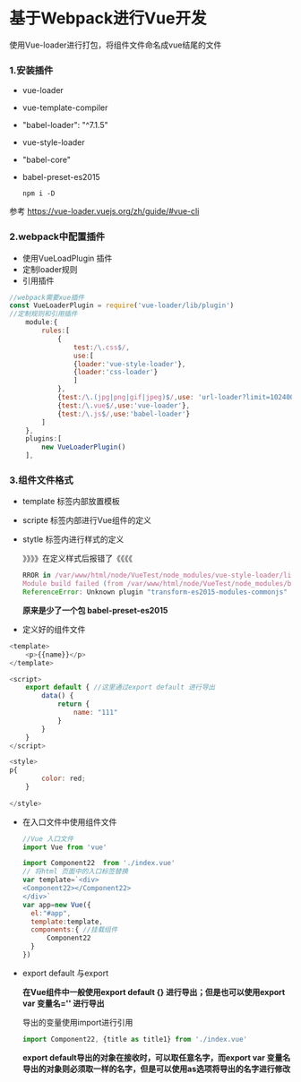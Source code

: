 # 基于Webpack进行Vue开发

使用Vue-loader进行打包，将组件文件命名成vue结尾的文件

### 1.安装插件

+ vue-loader

+ vue-template-compiler 

+ "babel-loader": "^7.1.5"

+ vue-style-loader

+ "babel-core"

+ babel-preset-es2015

  `npm i -D `

参考 https://vue-loader.vuejs.org/zh/guide/#vue-cli



### 2.webpack中配置插件

+ 使用VueLoadPlugin 插件
+ 定制loader规则
+ 引用插件

```javascript
//webpack需要xue插件
const VueLoaderPlugin = require('vue-loader/lib/plugin')
//定制规则和引用插件
	module:{
		rules:[
			{
				test:/\.css$/,
				use:[
				{loader:'vue-style-loader'},
				{loader:'css-loader'}
				]
			},
			{test:/\.(jpg|png|gif|jpeg)$/,use: 'url-loader?limit=102400&name=[name].[ext]'},
			{test:/\.vue$/,use:'vue-loader'},
			{test:/\.js$/,use:'babel-loader'}
		]
	},
	plugins:[
		new VueLoaderPlugin()
	],
```





### 3.组件文件格式

+ template 标签内部放置模板

+ scripte 标签内部进行Vue组件的定义

+ stytle 标签内进行样式的定义

  》》》》在定义样式后报错了《《《《

  ```javascript
  RROR in /var/www/html/node/VueTest/node_modules/vue-style-loader/lib/listToStyles.js
  Module build failed (from /var/www/html/node/VueTest/node_modules/babel-loader/lib/index.js):
  ReferenceError: Unknown plugin "transform-es2015-modules-commonjs" specified in "/var/www/html/node/VueTest/node_modules/vue-style-loader/.babelrc" at 0, attempted to resolve relative to "/var/www/html/node/VueTest/node_modules/vue-style-loader"
  ```

  **原来是少了一个包 babel-preset-es2015**



+ 定义好的组件文件

```javascript
<template>
	<p>{{name}}</p>
</template>

<script>
	export default { //这里通过export default 进行导出
		data() {
			return {
				name: "111"
			}
		}
	}
</script>

<style>
p{
		color: red;
	}
	
</style>
```

+ 在入口文件中使用组件文件

  ```javascript
  //Vue 入口文件
  import Vue from 'vue'
  
  import Component22  from './index.vue'
  // 将html 页面中的入口标签替换
  var template=`<div> 
  <Component22></Component22>
  </div>`
  var app=new Vue({
  	el:"#app",
  	template:template,
  	components:{ //挂载组件
  		Component22
  	}
  })
  ```

+ export default 与export 

  **在Vue组件中一般使用export default {} 进行导出；但是也可以使用export var 变量名='' 进行导出**

  导出的变量使用import进行引用

  ```javascript
  import Component22, {title as title1} from './index.vue'
  ```

  **export default导出的对象在接收时，可以取任意名字，而export var 变量名导出的对象则必须取一样的名字，但是可以使用as选项将导出的名字进行修改**



































